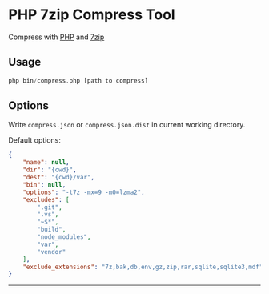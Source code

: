# PHP 7zip Compress Tool

Compress with [PHP][1] and [7zip][2]

## Usage

```php
php bin/compress.php [path to compress]
```

## Options

Write `compress.json` or `compress.json.dist` in current working directory.

Default options:

```json
{
    "name": null,
    "dir": "{cwd}",
    "dest": "{cwd}/var",
    "bin": null,
    "options": "-t7z -mx=9 -m0=lzma2",
    "excludes": [
        ".git",
        ".vs",
        "~$*",
        "build",
        "node_modules",
        "var",
        "vendor"
    ],
    "exclude_extensions": "7z,bak,db,env,gz,zip,rar,sqlite,sqlite3,mdf"
}
```

---

[1]: https://php.net/ (7-zip)
[2]: https://www.7-zip.org/ (7-zip)